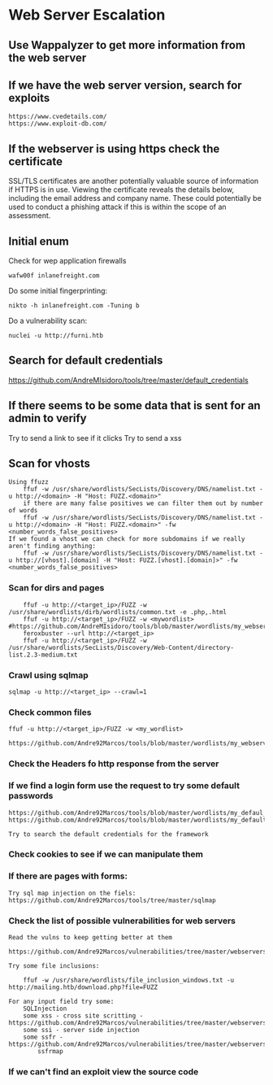 # Web Server Escalation

## Use Wappalyzer to get more information from the web server

## If we have the web server version, search for exploits

	https://www.cvedetails.com/
	https://www.exploit-db.com/

## If the webserver is using https check the certificate

SSL/TLS certificates are another potentially valuable source of information if HTTPS is in use. Viewing the certificate reveals the details below, including the email address and company name. These could potentially be used to conduct a phishing attack if this is within the scope of an assessment.

## Initial enum

Check for wep application firewalls

	wafw00f inlanefreight.com

Do some initial fingerprinting:

	nikto -h inlanefreight.com -Tuning b

Do a vulnerability scan:

```shell
nuclei -u http://furni.htb
```

## Search for default credentials

https://github.com/AndreMIsidoro/tools/tree/master/default_credentials

## If there seems to be some data that is sent for an admin to verify

Try to send a link to see if it clicks
Try to send a <script></script> xss

## Scan for vhosts

	Using ffuzz
		ffuf -w /usr/share/wordlists/SecLists/Discovery/DNS/namelist.txt -u http://<domain> -H "Host: FUZZ.<domain>"
		if there are many false positives we can filter them out by number of words
		ffuf -w /usr/share/wordlists/SecLists/Discovery/DNS/namelist.txt -u http://<domain> -H "Host: FUZZ.<domain>" -fw <number_words_false_positives>
	If we found a vhost we can check for more subdomains if we really aren't finding anything:
		ffuf -w /usr/share/wordlists/SecLists/Discovery/DNS/namelist.txt -u http://[vhost].[domain] -H "Host: FUZZ.[vhost].[domain]>" -fw <number_words_false_positives>

### Scan for dirs and pages

```
	ffuf -u http://<target_ip>/FUZZ -w /usr/share/wordlists/dirb/wordlists/common.txt -e .php,.html
	ffuf -u http://<target_ip>/FUZZ -w <mywordlist> #https://github.com/AndreMIsidoro/tools/blob/master/wordlists/my_webserver_files.txt
	feroxbuster --url http://<target_ip>
	ffuf -u http://<target_ip>/FUZZ -w /usr/share/wordlists/SecLists/Discovery/Web-Content/directory-list.2.3-medium.txt
```

### Crawl using sqlmap

	sqlmap -u http://<target_ip> --crawl=1


### Check common files


	ffuf -u http://<target_ip>/FUZZ -w <my_wordlist>

	https://github.com/Andre92Marcos/tools/blob/master/wordlists/my_webserver_files.txt

### Check the Headers fo http response from the server


### If we find a login form use the request to try some default passwords

	https://github.com/Andre92Marcos/tools/blob/master/wordlists/my_defaul_usernames.txt
	https://github.com/Andre92Marcos/tools/blob/master/wordlists/my_default_passwords.txt

	Try to search the default credentials for the framework

### Check cookies to see if we can manipulate them

### If there are pages with forms:

	Try sql map injection on the fiels:
	https://github.com/Andre92Marcos/tools/tree/master/sqlmap


### Check the list of possible vulnerabilities for web servers

	Read the vulns to keep getting better at them

	https://github.com/Andre92Marcos/vulnerabilities/tree/master/webservers

	Try some file inclusions:

		ffuf -w /usr/share/wordlists/file_inclusion_windows.txt -u http://mailing.htb/download.php?file=FUZZ

	For any input field try some:
		SQLInjection
		some xss - cross site scritting - https://github.com/Andre92Marcos/vulnerabilities/tree/master/webservers/xss_cross_site_scripting
		some ssi - server side injection
		some ssfr - https://github.com/Andre92Marcos/vulnerabilities/tree/master/webservers/ssrf
			ssfrmap

### If we can't find an exploit view the source code
